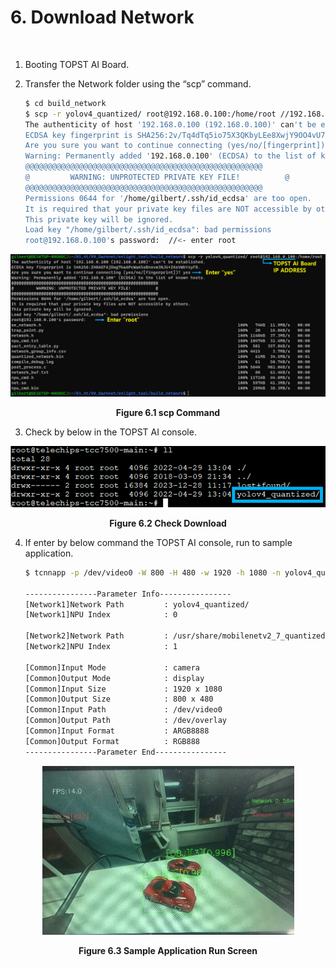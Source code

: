 ﻿# 6. Download Network

<br/>

1.  Booting TOPST AI Board.
2.  Transfer the Network folder using the “scp” command.


    ```bash
    $ cd build_network
    $ scp -r yolov4_quantized/ root@192.168.0.100:/home/root //192.168.0.100 : TOPST AI Board IP Address
    The authenticity of host '192.168.0.100 (192.168.0.100)' can't be established.
    ECDSA key fingerprint is SHA256:2v/Tq4dTq5io75X3QKbyLEe8XwjY9OO4vU7erIYFVvc.
    Are you sure you want to continue connecting (yes/no/[fingerprint])? yes   //enter yes
    Warning: Permanently added '192.168.0.100' (ECDSA) to the list of known hosts.
    @@@@@@@@@@@@@@@@@@@@@@@@@@@@@@@@@@@@@@@@@@@@@@@@@@@@@
    @         WARNING: UNPROTECTED PRIVATE KEY FILE!          @
    @@@@@@@@@@@@@@@@@@@@@@@@@@@@@@@@@@@@@@@@@@@@@@@@@@@@@
    Permissions 0644 for '/home/gilbert/.ssh/id_ecdsa' are too open.
    It is required that your private key files are NOT accessible by others.
    This private key will be ignored.
    Load key "/home/gilbert/.ssh/id_ecdsa": bad permissions
    root@192.168.0.100's password:	//<- enter root
    ```

<p align="center"><img src="https://github.com/topst-development/Documentation/blob/main/TOPST-AI/Software/media/6. Download Network.image1.png?raw=true"></p>
<p align="center"><strong>Figure 6.1 scp Command</strong></p>

3.  Check by below in the TOPST AI console.

<p align="center"><img src="https://github.com/topst-development/Documentation/blob/main/TOPST-AI/Software/media/6. Download Network.image2.png?raw=true"></p>

<p align="center"><strong>Figure 6.2 Check Download</strong></p>

4.  If enter by below command the TOPST AI console, run to sample
    application.

    ```bash
    $ tcnnapp -p /dev/video0 -W 800 -H 480 -w 1920 -h 1080 -n yolov4_quantized/
    
    ----------------Parameter Info----------------
    [Network1]Network Path         : yolov4_quantized/
    [Network1]NPU Index            : 0
    
    [Network2]Network Path         : /usr/share/mobilenetv2_7_quantized/
    [Network2]NPU Index            : 1

    [Common]Input Mode             : camera
    [Common]Output Mode            : display
    [Common]Input Size             : 1920 x 1080
    [Common]Output Size            : 800 x 480
    [Common]Input Path             : /dev/video0
    [Common]Output Path            : /dev/overlay
    [Common]Input Format           : ARGB8888
    [Common]Output Format          : RGB888
    ----------------Parameter End----------------
    ```

<p align="center"><img src="https://github.com/topst-development/Documentation/blob/main/TOPST-AI/Software/media/6. Download Network.image3.jpeg?raw=true"
style="width:4.19792in;height:2.81319in"</p>

<p align="center"><strong>Figure 6.3 Sample Application Run Screen</strong></p>
